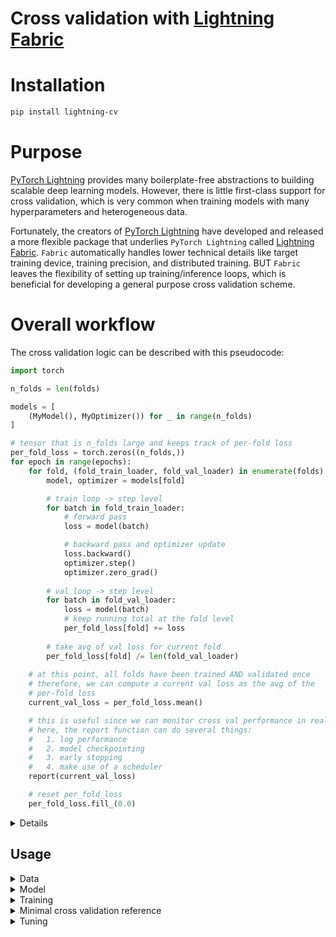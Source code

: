 **Cross validation with [Lightning Fabric](https://lightning.ai/docs/fabric/stable/)**
===========

# Installation
```bash
pip install lightning-cv
```

# Purpose
[PyTorch Lightning](https://lightning.ai/docs/pytorch/stable/) provides many boilerplate-free abstractions to building scalable deep learning models. However, there is little first-class support for cross validation, which is very common when training models with many hyperparameters and heterogeneous data.

Fortunately, the creators of [PyTorch Lightning](https://lightning.ai/docs/pytorch/stable/) have developed and released a more flexible package that underlies `PyTorch Lightning` called [Lightning Fabric](https://lightning.ai/docs/fabric/stable/). `Fabric` automatically handles lower technical details like target training device, training precision, and distributed training. BUT `Fabric` leaves the flexibility of setting up training/inference loops, which is beneficial for developing a general purpose cross validation scheme.

# Overall workflow
The cross validation logic can be described with this pseudocode:

```python
import torch

n_folds = len(folds)

models = [
    (MyModel(), MyOptimizer()) for _ in range(n_folds)
]

# tensor that is n_folds large and keeps track of per-fold loss
per_fold_loss = torch.zeros((n_folds,))
for epoch in range(epochs):
    for fold, (fold_train_loader, fold_val_loader) in enumerate(folds):
        model, optimizer = models[fold]

        # train loop -> step level
        for batch in fold_train_loader:
            # forward pass
            loss = model(batch)

            # backward pass and optimizer update
            loss.backward()
            optimizer.step()
            optimizer.zero_grad()
        
        # val loop -> step level
        for batch in fold_val_loader:
            loss = model(batch)
            # keep running total at the fold level
            per_fold_loss[fold] += loss
        
        # take avg of val loss for current fold
        per_fold_loss[fold] /= len(fold_val_loader)
    
    # at this point, all folds have been trained AND validated once
    # therefore, we can compute a current val loss as the avg of the
    # per-fold loss
    current_val_loss = per_fold_loss.mean()

    # this is useful since we can monitor cross val performance in real-time
    # here, the report function can do several things:
    #   1. log performance
    #   2. model checkpointing
    #   3. early stopping
    #   4. make use of a scheduler
    report(current_val_loss)

    # reset per_fold_loss
    per_fold_loss.fill_(0.0) 
```

<details>
  <summary>Details</summary>

## Fold Synchronization
Notably, this cross validation scheme **synchronizes all model folds at the epoch-level**. Unfortunately, this requires *k*-fold models to be held in memory simultaneously, which might be prohibitive for extremely large models. While looping over the training folds in the outermost loop could be optionally added and reduce the memory footprint, the current cross validation scheme offers greater flexibility.

The simplest benefit is that an individual cross validation run will be faster by a factor of ~*k* since each model fold is being trained within the epoch-level loop. However, a greater benefit of this approach is that this allows for early stopping of unpromising trials since the current validation metrics can be updated in real-time at the end of each epoch.

### Epoch level vs step level monitoring
Syncing folds at the epoch level means that techniques that *meaningfully* monitor current model performance **must** only operate at the **epoch** level. For example, schedulers can adjust the learning rate based on predefined strategies. The scheduler adjustment frequency, in normal workflows, can happen at the epoch or batch-step level. However, for this cross validation scheme, to ensure more comparable analysis across model folds, schedulers are only allowed to operate at the epoch level, so the learning rate is the same across all model folds.

A more explicit way to state this is that each training fold is not necessarily the same size, meaning that each training fold **could** take a different number of training steps. This becomes problematic when trying to monitor performance at the step level where the model folds are not synced.

The exception to this rule is when current performance is read without causing any meaningful updates. This occurs during metric logging and when a progress bar is used.

</details>

## Usage
<details>
  <summary>Data</summary>

The biggest change that needs to be made to existing workflows is to use a `lightning.LightningDataModule` subclass that has the method `train_val_dataloaders`. This method yields the train/val splits of the original dataset.

Convenience classes have been provided by this library:

```python
from typing import Any, Callable, Optional

import lightning as L
from torch.utils.data import Dataset

from lightning_cv._typing import CrossValidatorType

class _CrossValidationDataModule(L.LightningDataModule):
    def __init__(
        self,
        dataset: Dataset,
        batch_size: int,
        
        # pass a class type that implements the sklearn split API
        # ie calling the instance's .split() method yields train/val indices
        cross_validator: type[CrossValidatorType],
        # any init kwargs required to instantiate the cross_validator
        cross_validator_kwargs: dict[str, Any],

        # optional torch.utils.data.DataLoader collate_fn
        collate_fn: Optional[Callable] = None,
    ):
        super().__init__()
        # store other input args as attrs
        self.dataset = dataset
        self.batch_size = batch_size
        self._cross_validator = cross_validator
        self._cross_validator_kwargs = cross_validator_kwargs
        self.collate_fn = collate_fn
    
    # this method can be overridden for a general-use datamodule
    def setup(self, stage):
        # cross validation only needs the fit stage
        if stage == "fit":
            self.data_manager = self._cross_validator(**self._cross_validator_kwargs)

    def train_val_dataloaders(self):
        for train_idx, val_idx in self.data_manager.split():
            # convert train/val data indices into a DataLoader
            # actual impl depends on original dataset
            yield train_loader, val_loader
```
</details>

<details>
  <summary>Model</summary>

The model requirements are: 

| Requirement            | Method | Provided by `lightning.LightningModule` |
|------------------------|--------|-----------------------------------------|
| `training_step`        | Y      | Y                                       |
| `validation_step`      | Y      | Y                                       |
| `configure_optimizers` | Y      | Y                                       |
| `lr_scheduler_step`    | Y      | Y                                       |
| `train`                | Y      | Y                                       |
| `eval`                 | Y      | Y                                       |
| `fabric`               | N      | Y (technically, still need to set attr) |
| `estimated_steps`      | N      | N                                       |

## Extend existing models
Most of these method or attribute requirements are provided by creating models that are subclasses of the `lightning.LightningModule` class. A mixin class is provided that can handle the `fabric` and `estimated_steps` attributes to extend an existing `LightningModule`.

The `CrossValModuleMixin` provides the `estimated_steps` property and ensures that an instance of `lightning.Fabric` is passed.

TODO: mention pydantic model config

```diff
import lightning as L
+ from lightning_cv import CrossValModuleMixin

- class MyModel(L.LightningModule)
+ class MyModel(L.LightningModule, CrossValModuleMixin):
    def __init__(self, ...):
-       super().__init__(self)
+       L.LightningModule.__init__(self, ...)
+       CrossValModuleMixin.__init__(self, ...)
```

This way your model can be used with either the fully abstracted `lightning.Trainer` or the `lightning_cv.CrossValidationTrainer`.

## Create new models
Alternatively, if you are developing a new model from scratch, you can just subclass `CrossValModule`, which already subclasses `lightning.LightningModule` and the `CrossValModuleMixin`:

```python
from lightning_cv import CrossValModule:

class MyModel(CrossValModule):
    def __init__(self, ...):
        # handles L.LightningModule init and 
        # provides other api requirements
        super().__init__(...) 
        # custom init logic here
```
</details>

<details>
  <summary>Training</summary>

### Config
The `CrossValidationTrainer` can *only* be instantiated with a `pydantic` config model. `pydantic` models provide automatic type validation and safety guarantees that are useful for general purpose computing.

The config model looks like this. Most of these arguments get passed directly to `lightning.Fabric`, but several are general model training parameters that need to be tracked.

```python
from pydantic import BaseModel

class CrossValidationTrainerConfig(BaseModel):
    accelerator: Accelerators | Accelerator = "auto"
    strategy: Strategies | Strategy = "auto"
    devices: list[int] | str | int = "auto"
    precision: Precision | int = "32"
    plugins: Optional[str | Any] = None
    callbacks: Optional[list[Callback] | Callback] = None
    loggers: Optional[Logger | list[Logger]] = None
    max_epochs: int = 1000
    grad_accum_steps: int = 1
    limit_train_batches: Number = 1.0
    limit_val_batches: Number = 1.0
    validation_frequency: int = 1
    use_distributed_sampler: bool = True
    checkpoint_dir: Path = Path.cwd().joinpath("checkpoints")
    checkpoint_frequency: int = 1
    monitor: str = "val_loss"
```

You can instantiate the config model like this:

```python
from lightning_cv import CrossValidationTrainerConfig

# use defaults
trainer_config = CrossValidationTrainerConfig()

# change defaults
trainer_config = CrossValidationTrainerConfig(max_epochs=2)
```

### Trainer class
The trainer class (`CrossValidationTrainer`) only accepts two init arguments:
a model *type*, and the config instance.

Furthemore, the main method on the trainer is the `train_with_cross_validation`, which takes as input, a cross validation data module that has the `train_val_dataloaders` method, and a model config.

NOTE: Currently, the model config is also a `pydantic` model, but this requirement could be relaxed in the future.

```python
import lightning as L
from lightning_cv import CrossValidationTrainerConfig, CrossValModule

class CrossValidationTrainer:
    __fabric_keys__ = {
        "accelerator",
        "strategy",
        "devices",
        "precision",
        "plugins",
        "callbacks",
        "loggers",
    }

    def __init__(
        self, 
        model_type: type[CrossValModule], 
        config: CrossValidationTrainerConfig,
    ):  
        self.model_type
        self.config = config
        self.fabric = L.Fabric(**self.config.dict(include=self.__fabric_keys__))

        # other init logic

    def train_with_cross_validation(self, datamodule, model_config):
        # this method setups up k-fold models
        # then does the cross validation loop described in the 
        # `Overall workflow` section above
```

### Callbacks
`PyTorch Lightning` has predefined hooks that enable custom logic to be applied at various steps of the train/inference loop. In `Lightning Fabric`, no predefined hooks are automatically available, which provides authors flexibility of of defining what hooks are available.

The following hooks are available when using the `CrossValidationTrainer`:

| Hook                               | Called                                                               |
|------------------------------------|----------------------------------------------------------------------|
| on_train_start                     | **only once** when at the beginning of `train_with_cross_validation` |
| on_train_end                       | **only once** when at the end of `train_with_cross_validation`       |
| on_train_fold_start                | **per epoch** before the fold level loops                            |
| on_train_fold_end                  | **per epoch** after the fold level loops                             |
| on_train_epoch_start_per_fold      | **per epoch per fold** before batch level loops                      |
| on_train_epoch_end_per_fold        | **per epoch per fold** after batch level loops                       |
| on_train_batch_start_per_fold      | **per batch** before forward/backward, logging, etc                  |
| on_train_batch_end_per_fold        | **per batch** after forward/backward, logging, etc                   |
| on_before_optimizer_step           | **per batch** before `optimizer.step`                                |
| on_before_zero_grad                | **per batch** before `optimizer.zero_grad`                           |
| on_validation_start_per_fold       | **per epoch per fold** before batch level loops                      |
| on_validation_end_per_fold         | **per epoch per fold** after batch level loops                       |
| on_before_log_metrics              | **per batch** before metrics are logged during BOTH train/val loops  |
| on_validation_batch_start_per_fold | **per batch** before validation metrics are obtained                 |
| on_validation_batch_end_per_fold   | **per batch** after validation metrics are obtained                  |
| on_before_backward                 | **per batch** before `loss.backward`                                 |
| on_after_backward                  | **per batch** after `loss.backward`                                  |

A callback base class has been provided to to enable the hooks for any method. The `lightning_cv.callbacks.Callback` MUST be used to provide the hooks, since the `pydantic` trainer config will only accept subclasses of this exact class. 

An example callback to summarize model parameters that relies on a `lightning` function:

```python
import sys
from typing import cast

import lightning_cv as lcv
from lightning.pytorch.utilities.model_summary.model_summary import summarize


class ModelSummary(lcv.callbacks.Callback):
    def __init__(self, max_depth: int = 1):
        self.max_depth = max_depth

    # we only need to generate the model summary once at the beginning of cross validation
    def on_train_start(self, trainer: lcv.CrossValidationTrainer):
        model = trainer.fold_manager[0].model
        summary = summarize(model, max_depth=self.max_depth)
        sys.stderr.write(repr(summary))

    def __repr__(self) -> str:
        return f"{self.__class__.__name__}(max_depth={self.max_depth})"
```

Then, any custom callbacks can be passed to the `callbacks` argument of the `CrossValidationTrainerConfig`.

</details>

<details>
  <summary>Minimal cross validation reference</summary>

```python
from lightning_cv import (
    CrossValidationTrainer, 
    CrossValidationTrainerConfig,
    CrossValModule,
    _CrossValDataModule
)
from pydantic import BaseModel

class MyModelConfig:
    ...

class MyModel(CrossValModule):
    def __init__(self, config: MyModelConfig, ...):
        super().__init__(...)
        ...
    
    def training_step(self, ...): ...
    def validation_step(self, ...): ...
    def configure_optimizers(self, ...): ...

class MyDataModule(_CrossValDataModule):
    def __init__(self, ...): ...
    def train_val_dataloaders(self, ...): ...

# 1. setup datamodule
datamodule = MyDataModule(...)

# 2. setup model init config
model_config = MyModelConfig()

# 3. setup trainer
config = CrossValidationTrainerConfig()
trainer = CrossValidationTrainer(model_type=MyModel, config=config)

# 4. run cross validation
#    handles setup logic for model, datamodule, and cv-folds
trainer.train_with_cross_validation(
    datamodule=datamodule,
    model_config=model_config
)
```
</details>

<details>
  <summary>Tuning</summary>

Currently, there is a simple integration for [optuna](https://optuna.readthedocs.io/en/stable/), a machine learning hyperparameter tuning library.

Here is a simple example that uses the provided `Tuner` class to setup tuning runs. Suppose you want to tune the learning rate:

```python
import optuna

from lightning_cv import (
    CrossValidationTrainer, 
    CrossValidationTrainerConfig,
    CrossValModule,
    _CrossValDataModule
)
from lightning_cv.tuning import Tuner
from pydantic import BaseModel
from functools import partial

class MyModelConfig:
    lr: float
    ...

class MyModel(CrossValModule):
    def __init__(self, config: MyModelConfig, ...):
        super().__init__(...)
        self.config = config
        ...
    
    def training_step(self, ...): ...
    def validation_step(self, ...): ...
    def configure_optimizers(self, ...):
        lr = self.config.lr

class MyDataModule(_CrossValDataModule):
    def __init__(self, ...): ...
    def train_val_dataloaders(self, ...): ...

# 1. setup datamodule
datamodule = MyDataModule(...)

# 2. setup model init config
model_config = MyModelConfig()

# 3. create a tuner
tuner = Tuner(
    model_type=MyModel,
    model_config=MyModelConfig(),
    datamodule=datamodule,
    trainer_config=CrossValidationTrainerConfig(),
)

# 4. create a tuning suggestion fn
#    signature: (optuna.Trial) -> dict[str, Any]
def get_trial_suggestions(trial: optuna.Trial):
    # the optuna trial object will sample a float
    # from the loguniform range [1e-4, 1e-2]
    lr = trial.suggest_float(name="lr", low=1e-4, high=1e-2, log=True)
    return {"lr": lr}

# 5. run tuning trials
study = optuna.create_study(
    study_name="test",
    # look into other args to modify study such as
    # bad trial pruning
)

# we still don't have any actual trial obj so need a partial fn
# that will take these later, thus the trial MUST 
# be the first arg
def _tuning_trial(trial: optuna.Trial, tuner: Tuner):
    return tuner.tune(trial=trial, func=get_trial_suggestions)

tuning_trial = partial(_tuning_trial, tuner=tuner)

study.optimize(
    tuning_trial,
    n_trials=100,
    direction="minimize" # ie min loss
)
```

The only public method the `Tuner` class has is the `tune` method. This method first adjusts the model config which new trialed values, which is only the learning rate in this example. All other default values are held constant. 

Then, the tuner sets up a trainer instance and calls the `train_with_cross_validation_method` with the datamodule. If the method finishes and is not pruned due to an unpromising trial, then the `.tune` method returns a monitored validation metric, such as the validation loss, averaged over all folds.

This validation metric is reported to the `optuna.Study` object, which then keeps track of the best run.

</details>